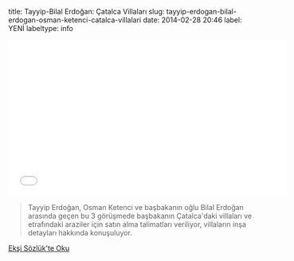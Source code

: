 title: Tayyip-Bilal Erdoğan: Çatalca Villaları
slug: tayyip-erdogan-bilal-erdogan-osman-ketenci-catalca-villalari
date: 2014-02-28 20:46
label: YENİ
labeltype: info

<iframe width="560" height="315" src="//www.youtube-nocookie.com/embed/vns564TOS9E?rel=0" frameborder="0" allowfullscreen></iframe>

> Tayyip Erdoğan, Osman Ketenci ve başbakanın oğlu Bilal Erdoğan arasında geçen bu 3 görüşmede başbakanın Çatalca'daki villaları ve etrafındaki araziler için satın alma talimatları veriliyor, villaların inşa detayları hakkında konuşuluyor.

<a class='btn btn-lg btn-success' href='https://eksisozluk.com/28-subat-2014-rtenin-catalca-ses-kaydi--4261839'>
    Ekşi Sözlük'te Oku
</a>
